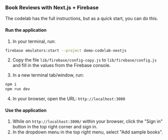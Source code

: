 ### Book Reviews with Next.js + Firebase

The codelab has the full instructions, but as a quick start, you can do this.

#### Run the application

1. In your terminal, run:

```sh
firebase emulators:start --project demo-codelab-nextjs
```

2. Copy the file `lib/firebase/config-copy.js` to `lib/firebase/config.js` and fill in the values from the Firebase console.

3. In a new terminal tab/window, run:

```sh
npm i
npm run dev
```

4. In your browser, open the URL: `http://localhost:3000`

#### Use the application

1. While on `http://localhost:3000/` within your browser, click the "Sign in" button in the top right corner and sign in.
2. In the dropdown menu in the top right menu, select "Add sample books".
